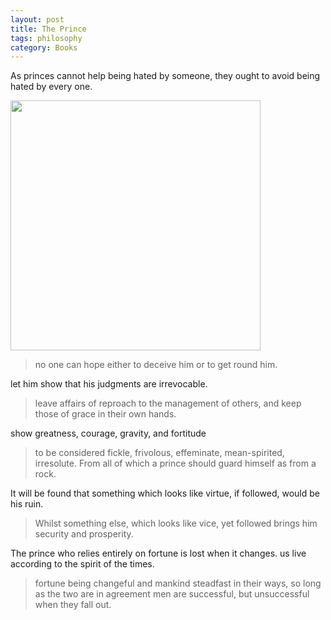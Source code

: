 ```yaml
---
layout: post
title: The Prince
tags: philosophy 
category: Books
---
```


As princes cannot help being hated by someone, they ought to avoid being hated by every one. 


<img height="400" src="https://miro.medium.com/max/688/1*dXTprvEBtowXyaSCVtJSJA.jpeg" />


> no one can hope either to deceive him or to get round him.

let him show that his judgments are irrevocable.

>  leave affairs of reproach to the management of others, and keep those of grace in their own hands.

 show greatness, courage, gravity, and fortitude

>  to be considered fickle, frivolous, effeminate, mean-spirited, irresolute. From all of which a prince should guard himself as from a rock.

It will be found that something which looks like virtue, if followed, would be his ruin.

> Whilst something else, which looks like vice, yet followed brings him security and prosperity.

The prince who relies entirely on fortune is lost when it changes. us live according to the spirit of the times.

> fortune being changeful and mankind steadfast in their ways, so long as the two are in agreement men are successful, but unsuccessful when they fall out.
